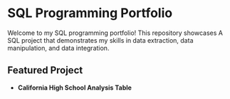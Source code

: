 # SQL Programming Portfolio

Welcome to my SQL programming portfolio! This repository showcases A SQL project that demonstrates my skills in data extraction, data manipulation, and data integration.

## Featured Project
- **California High School Analysis Table**

